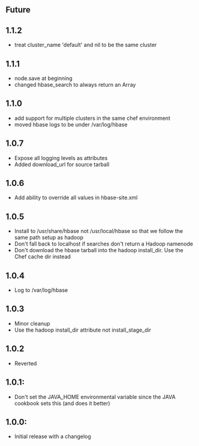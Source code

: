 ## Future

## 1.1.2
* treat cluster_name 'default' and nil to be the same cluster

## 1.1.1
* node.save at beginning
* changed hbase_search to always return an Array

## 1.1.0
* add support for multiple clusters in the same chef environment
* moved hbase logs to be under /var/log/hbase

## 1.0.7
* Expose all logging levels as attributes
* Added download_url for source tarball

## 1.0.6
* Add ability to override all values in hbase-site.xml

## 1.0.5
* Install to /usr/share/hbase not /usr/local/hbase so that we follow the same path setup as hadoop
* Don't fall back to localhost if searches don't return a Hadoop namenode
* Don't download the hbase tarball into the hadoop install_dir.  Use the Chef cache dir instead

## 1.0.4
* Log to /var/log/hbase

## 1.0.3
* Minor cleanup
* Use the hadoop install_dir attribute not install_stage_dir

## 1.0.2
* Reverted

## 1.0.1:
* Don't set the JAVA_HOME environmental variable since the JAVA cookbook sets this (and does it better)

## 1.0.0:
* Initial release with a changelog
